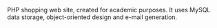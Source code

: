 PHP shopping web site, created for academic purposes. It uses MySQL data storage, object-oriented design and e-mail generation.
